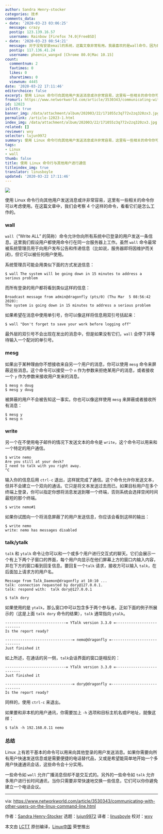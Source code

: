 ```yaml
---
author: Sandra Henry-stocker
categories: 技术
comments_data:
- date: '2020-03-23 03:06:25'
  message: crazy
  postip: 123.139.16.57
  username: Rainbow [Firefox 74.0|FreeBSD]
- date: '2020-03-23 08:54:21'
  message: 对于没有安装email的系统，这篇文章非常有用。我最喜欢的是wall命令，因为即使在另外一个用户在vim中，也能看到发出的广播信息。
  postip: 117.136.41.24
  username: phoenix_wangxd [Chrome 80.0|Mac 10.15]
count:
  commentnum: 2
  favtimes: 0
  likes: 0
  sharetimes: 0
  viewnum: 4445
date: '2020-03-22 17:11:46'
editorchoice: false
excerpt: 使用 Linux 命令行向其他用户发送消息或许非常容易，这里有一些相关的命令你可以考虑使用。
fromurl: https://www.networkworld.com/article/3530343/communicating-with-other-users-on-the-linux-command-line.html
id: 12023
islctt: true
banner_img: /data/attachment/album/202003/22/171055z3q772v2zq320zx3.jpg
permalink: /article-12023-1.html
index_img: /data/attachment/album/202003/22/171055z3q772v2zq320zx3.jpg.thumb.jpg
related: []
reviewer: wxy
selector: lujun9972
summary: 使用 Linux 命令行向其他用户发送消息或许非常容易，这里有一些相关的命令你可以考虑使用。
tags:
- Linux
- wall
thumb: false
title: 使用 Linux 命令行与其他用户进行通信
titleindex_img: true
translator: linusboyle
updated: '2020-03-22 17:11:46'
---
```


![](/data/attachment/album/202003/22/171055z3q772v2zq320zx3.jpg)


使用 Linux 命令行向其他用户发送消息或许非常容易，这里有一些相关的命令你可以考虑使用。在这篇文章中，我们会考察 4 个这样的命令，看看它们是怎么工作的。


### wall


`wall`（“Write ALL” 的简称）命令允许你向所有系统中已登录的用户发送一条信息。这里我们假设用户都使用命令行在同一台服务器上工作。虽然 `wall` 命令最常被系统管理员用于向用户发布公告和传递信息（比如说，服务器即将因维护而关闭)，但它可以被任何用户使用。


系统管理员可能会用类似下面的方式发送信息：



```
$ wall The system will be going down in 15 minutes to address a serious problem
```

而所有登录的用户都将看到类似这样的信息：



```
Broadcast message from admin@dragonfly (pts/0) (Thu Mar  5 08:56:42 2020):
The system is going down in 15 minutes to address a serious problem
```

如果希望在消息中使用单引号，你可以像这样将信息用双引号括起来：



```
$ wall "Don't forget to save your work before logging off"
```

最外层的双引号不会出现在发出的消息中，但是如果没有它们，`wall` 会停下并等待输入一个配对的单引号。


### mesg


如果出于某种理由你不想接收来自另一个用户的消息，你可以使用 `mesg` 命令来屏蔽这些消息。这个命令可以接受一个 `n` 作为参数来拒绝某用户的消息，或者接收一个 `y` 作为参数来接收用户发来的消息。



```
$ mesg n doug
$ mesg y doug
```

被屏蔽的用户不会被告知这一事实。你也可以像这样使用 `mesg` 来屏蔽或者接收所有消息：



```
$ mesg y
$ mesg n
```

### write


另一个在不使用电子邮件的情况下发送文本的命令是 `write`，这个命令可以用来和一个特定的用户通信。



```
$ write nemo
Are you still at your desk?
I need to talk with you right away.
^C
```

输入你的信息后用 `ctrl-c` 退出，这样就完成了通信。这个命令允许你发送文本，但并不会建立一个双向的通话。它只是将文本发送过去而已。如果目标用户在多个终端上登录，你可以指定你想将消息发送到哪一个终端，否则系统会选择空闲时间最短的那个终端。



```
$ write nemo#1
```

如果你试图向一个将消息屏蔽了的用户发送信息，你应该会看到这样的输出：



```
$ write nemo
write: nemo has messages disabled
```

### talk/ytalk


`talk` 和 `ytalk` 命令让你可以和一个或多个用户进行交互式的聊天。它们会展示一个有上下两个子窗口的界面，每个用户向显示在他们屏幕上方的窗口内输入内容，并在下方的窗口看到回复信息。要回复一个`talk` 请求，接收方可以输入 `talk`，在后面加上请求方的用户名。



```
Message from Talk_Daemon@dragonfly at 10:10 ...
talk: connection requested by dory@127.0.0.1.
talk: respond with:  talk dory@127.0.0.1

$ talk dory
```

如果使用的是 `ytalk`，那么窗口中可以包含多于两个参与者。正如下面的例子所展示的（这是上面 `talk dory` 命令的结果），`talk` 通常指向 `ytalk`。



```
----------------------------= YTalk version 3.3.0 =--------------------------
Is the report ready?

-------------------------------= nemo@dragonfly =----------------------------
Just finished it
```

如上所述，在通话的另一侧，`talk`会话界面的窗口是相反的：



```
----------------------------= YTalk version 3.3.0 =--------------------------
Just finished it

-------------------------------= dory@dragonfly =----------------------------
Is the report ready?
```

同样的，使用 `ctrl-c` 来退出。


如果要和非本机的用户通讯，你需要加上 `-h` 选项和目标主机名或IP地址，就像这样：



```
$ talk -h 192.168.0.11 nemo
```

### 总结


Linux 上有若干基本的命令可以用来向其他登录的用户发送消息。如果你需要向所有用户快速发送信息或是需要便捷的电话替代品，又或是希望能简单地开始一个多用户快速通讯会话，这些命令会十分实用。


一些命令如 `wall` 允许广播消息但却不是交互式的。另外的一些命令如 `talk` 允许多用户进行长时间通讯，当你只需要非常快速地交换一些信息，它们可以你你避免建立一个电话会议。




---


via: <https://www.networkworld.com/article/3530343/communicating-with-other-users-on-the-linux-command-line.html>


作者：[Sandra Henry-Stocker](https://www.networkworld.com/author/Sandra-Henry_Stocker/) 选题：[lujun9972](https://github.com/lujun9972) 译者：[linusboyle](https://github.com/linusboyle) 校对：[wxy](https://github.com/wxy)


本文由 [LCTT](https://github.com/LCTT/TranslateProject) 原创编译，[Linux中国](https://linux.cn/) 荣誉推出